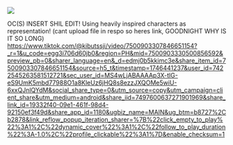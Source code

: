![](https://cdn.discordapp.com/attachments/1234694354778718260/1368901670574096426/AiFacheles.png?ex=6819e887&is=68189707&hm=bbf353b4ac7d81ebf64669f8e59eacf7ea8376f60ea2fff5cb186565780cb936&)


OC(S) INSERT SHIL EDIT! Using heavily inspired characters as representation!
(cant upload file in respo so heres link, GOODNIGHT WHY IS IT SO LONG)
https://www.tiktok.com/@kibutssji/video/7500903307846651154?_r=1&u_code=egg3i706d60jb0&region=PH&mid=7500903330500856592&preview_pb=0&sharer_language=en&_d=edmj0b5kkimc3e&share_item_id=7500903307846651154&source=h5_t&timestamp=1746441237&user_id=7422545263581512721&sec_user_id=MS4wLjABAAAAp3X-tlG-eS9UmK5mbd77988O1a8KleUz6jHQ8s8ezzJXQOMe5wiU-6xxQJnlQYdM&social_share_type=0&utm_source=copy&utm_campaign=client_share&utm_medium=android&share_iid=7497600637271901969&share_link_id=19332f40-09e1-461f-98d4-92150ef3f49d&share_app_id=1180&ugbiz_name=MAIN&ug_btm=b8727%2Cb2878&link_reflow_popup_iteration_sharer=%7B%22click_empty_to_play%22%3A1%2C%22dynamic_cover%22%3A1%2C%22follow_to_play_duration%22%3A-1.0%2C%22profile_clickable%22%3A1%7D&enable_checksum=1
